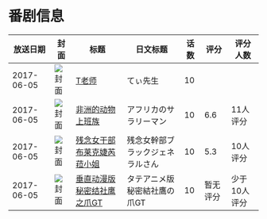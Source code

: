 # 番剧信息

|放送日期|封面|标题|日文标题|话数|评分|评分人数|
|---|---|---|---|---|---|---|
|2017-06-05|![封面](https://lain.bgm.tv/pic/cover/c/f7/3b/210654_B1AzH.jpg)|[T老师](https://bangumi.tv/subject/210654)|てぃ先生|10|||
|2017-06-05|![封面](https://lain.bgm.tv/pic/cover/c/e4/89/211272_1o3b5.jpg)|[非洲的动物上班族](https://bangumi.tv/subject/211272)|アフリカのサラリーマン|10|6.6|11人评分|
|2017-06-05|![封面](https://lain.bgm.tv/pic/cover/c/d2/7d/211869_4Yb8w.jpg)|[残念女干部布莱克婕芮菈小姐](https://bangumi.tv/subject/211869)|残念女幹部ブラックジェネラルさん|10|5.3|10人评分|
|2017-06-05|![封面](https://lain.bgm.tv/pic/cover/c/b6/63/452860_vLVb7.jpg)|[垂直动漫版 秘密结社鹰之爪GT](https://bangumi.tv/subject/452860)|タテアニメ版 秘密結社鷹の爪GT|10|暂无评分|少于10人评分|
